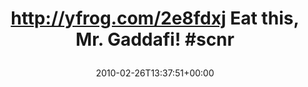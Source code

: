 ---
retweeted: false
source: <a href="http://twitter.com" rel="nofollow">Twitter Web Client</a>
entities:
  hashtags:
  - text: scnr
    indices:
    - '48'
    - '53'
  symbols: []
  user_mentions: []
  urls: []
display_text_range:
- '0'
- '53'
favorite_count: '0'
id_str: '9677850875'
truncated: false
retweet_count: '0'
id: '9677850875'
created_at: Fri Feb 26 13:37:51 +0000 2010
favorited: false
full_text: 'http://yfrog.com/2e8fdxj Eat this, Mr. Gaddafi! #scnr'
lang: en
tags:
- scnr
- pesos/twitter
date: '2010-02-26T13:37:51+00:00'
src: https://twitter.com/bascht/status/9677850875
original_url: https://twitter.com/bascht/status/9677850875
type: twitter_tweet
text: 'http://yfrog.com/2e8fdxj Eat this, Mr. Gaddafi! #scnr'
title: 'http://yfrog.com/2e8fdxj Eat this, Mr. Gaddafi! #scnr

  '

---